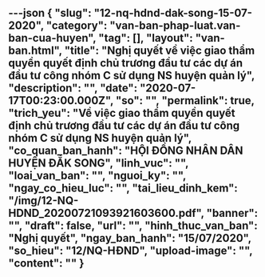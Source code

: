 ---json
{
    "slug": "12-nq-hdnd-dak-song-15-07-2020",
    "category": "van-ban-phap-luat.van-ban-cua-huyen",
    "tag": [],
    "layout": "van-ban.html",
    "title": "Nghị quyết về việc giao thẩm quyền quyết định chủ trương đầu tư các dự án đầu tư công nhóm C sử dụng NS huyện quản lý",
    "description": "",
    "date": "2020-07-17T00:23:00.000Z",
    "so": "",
    "permalink": true,
    "trich_yeu": "Về việc giao thẩm quyền quyết định chủ trương đầu tư các dự án đầu tư công nhóm C sử dụng NS huyện quản lý",
    "co_quan_ban_hanh": "HỘI ĐỒNG NHÂN DÂN HUYỆN ĐẮK SONG",
    "linh_vuc": "",
    "loai_van_ban": "",
    "nguoi_ky": "",
    "ngay_co_hieu_luc": "",
    "tai_lieu_dinh_kem": "/img/12-NQ-HDND_20200721093921603600.pdf",
    "banner": "",
    "draft": false,
    "url": "",
    "hinh_thuc_van_ban": "Nghị quyết",
    "ngay_ban_hanh": "15/07/2020",
    "so_hieu": "12/NQ-HĐND",
    "upload-image": "",
    "__content__": ""
}
---
